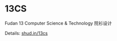 13CS
====

Fudan 13 Computer Science & Technology 院衫设计

Details: [shud.in/13cs](http://shud.in/13cs)
